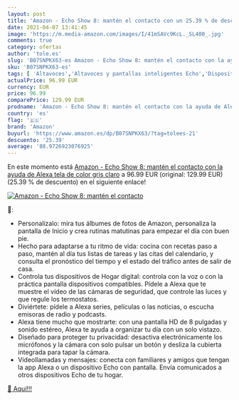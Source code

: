 ```yaml
---
layout: post
title: 'Amazon - Echo Show 8: mantén el contacto con un 25.39 % de descuento'
date: 2021-04-07 13:41:45
image: 'https://m.media-amazon.com/images/I/41mSAVc9KcL._SL400_.jpg'
comments: true
category: ofertas
author: 'tole.es'
slug: 'B07SNPKX63-es Amazon - Echo Show 8: mantén el contacto con la ayuda de...'
sku: 'B07SNPKX63-es'
tags: [ 'Altavoces','Altavoces y pantallas inteligentes Echo','Dispositivos Amazon','Dispositivos Amazon y Accesorios','Electrónica','Equipos de audio y Hi-Fi','Pantallas inteligentes','alexa','amazon', ]
actualPrice: 96.99 EUR
currency: EUR
price: 96.99
comparePrice: 129.99 EUR
prodname: 'Amazon - Echo Show 8: mantén el contacto con la ayuda de Alexa  tela de color gris claro'
country: 'es'
flag: '🇪🇸'
brand: 'Amazon'
buyurl: 'https://www.amazon.es/dp/B07SNPKX63/?tag=tolees-21'
descuento: '25.39'
average: '88.9726923076925'
---
```


En este momento está [Amazon - Echo Show 8: mantén el contacto con la ayuda de Alexa  tela de color gris claro](https://www.amazon.es/dp/B07SNPKX63/?tag=tolees-21) a 96.99 EUR (original: 129.99 EUR) (25.39 %  de descuento) en el siguiente enlace!

[![Amazon - Echo Show 8: mantén el contacto](https://m.media-amazon.com/images/I/41mSAVc9KcL._SL400_.jpg)](https://www.amazon.es/dp/B07SNPKX63/?tag=tolees-21)

🔎:

- Personalízalo: mira tus álbumes de fotos de Amazon, personaliza la pantalla de Inicio y crea rutinas matutinas para empezar el día con buen pie.
- Hecho para adaptarse a tu ritmo de vida: cocina con recetas paso a paso, mantén al día tus listas de tareas y las citas del calendario, y consulta el pronóstico del tiempo y el estado del tráfico antes de salir de casa.
- Controla tus dispositivos de Hogar digital: controla con la voz o con la práctica pantalla dispositivos compatibles. Pídele a Alexa que te muestre el vídeo de las cámaras de seguridad, que controle las luces y que regule los termostatos.
- Diviértete: pídele a Alexa series, películas o las noticias, o escucha emisoras de radio y podcasts.
- Alexa tiene mucho que mostrarte: con una pantalla HD de 8 pulgadas y sonido estéreo, Alexa te ayuda a organizar tu día con un solo vistazo.
- Diseñado para proteger tu privacidad: desactiva electrónicamente los micrófonos y la cámara con solo pulsar un botón y desliza la cubierta integrada para tapar la cámara.
- Videollamadas y mensajes: conecta con familiares y amigos que tengan la app Alexa o un dispositivo Echo con pantalla. Envía comunicados a otros dispositivos Echo de tu hogar.

[🛒 Aquí!!!](https://www.amazon.es/dp/B07SNPKX63/?tag=tolees-21)

